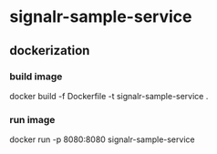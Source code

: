# signalr-sample-service

## dockerization

### build image

docker build -f Dockerfile -t signalr-sample-service .

### run image

docker run -p 8080:8080 signalr-sample-service 